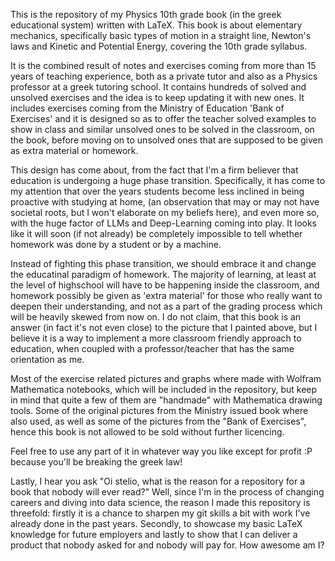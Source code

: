 This is the repository of my Physics 10th grade book (in the greek educational system) written with LaTeX. This book is about elementary mechanics, specifically basic types of motion in a straight line, Newton's laws and Kinetic and Potential Energy, covering the 10th grade syllabus.

It is the combined result of notes and exercises coming from more than 15 years of teaching experience, both as a private tutor and also as a Physics professor at a greek tutoring school. It contains hundreds of solved and unsolved exercises and the idea is to keep updating it with new ones. It includes exercises coming from the Ministry of Education 'Bank of Exercises' and it is designed so as to offer the teacher solved examples to show in class and similar unsolved ones to be solved in the classroom, on the book, before moving on to unsolved ones that are supposed to be given as extra material or homework.

This design has come about, from the fact that I'm a firm believer that education is undergoing a huge phase transition. Specifically, it has come to my attention that over the years students become less inclined in being proactive with studying at home, (an observation that may or may not have societal roots, but I won't elaborate on my beliefs here), and even more so, with the huge factor of LLMs and Deep-Learning coming into play. It looks like it will soon (if not already) be completely impossible to tell whether homework was done by a student or by a machine.

Instead of fighting this phase transition, we should embrace it and change the educatinal paradigm of homework. The majority of learning, at least at the level of highschool will have to be happening inside the classroom, and homework possibly be given as 'extra material' for those who really want to deepen their understanding, and not as a part of the grading process which will be heavily skewed from now on. I do not claim, that this book is an answer (in fact it's not even close) to the picture that I painted above, but I believe it is a way to implement a more classroom friendly approach to education, when coupled with a professor/teacher that has the same orientation as me.

Most of the exercise related pictures and graphs where made with Wolfram Mathematica notebooks, which will be included in the repository, but keep in mind that quite a few of them are "handmade" with Mathematica drawing tools. Some of the original pictures from the Ministry issued book where also used, as well as some of the pictures from the "Bank of Exercises", hence this book is not allowed to be sold without further licencing.

Feel free to use any part of it in whatever way you like except for profit :P because you'll be breaking the greek law!  

Lastly, I hear you ask "Oi stelio, what is the reason for a repository for a book that nobody will ever read?" Well, since I'm in the process of changing careers and diving into data science, the reason I made this repository is threefold: firstly it is a chance to sharpen my git skills a bit with work I've already done in the past years. Secondly, to showcase my basic LaTeX knowledge for future employers and lastly to show that I can deliver a product that nobody asked for and nobody will pay for. How awesome am I?
